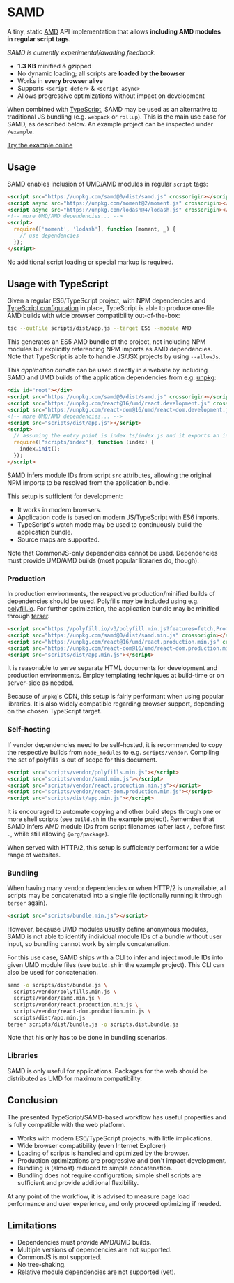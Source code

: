 # SAMD

A tiny, static [AMD](https://github.com/amdjs/amdjs-api) API implementation
that allows __including AMD modules in regular script tags.__

*SAMD is currently experimental/awaiting feedback.*

- __1.3 KB__ minified & gzipped
- No dynamic loading; all scripts are __loaded by the browser__
- Works in __every browser alive__
- Supports `<script defer>` & `<script async>`
- Allows progressive optimizations without impact on development

When combined with [TypeScript](typescriptlang.org),
SAMD may be used as an alternative to traditional JS bundling
(e.g. `webpack` or `rollup`).
This is the main use case for SAMD, as described below.
An example project can be inspected under `/example`.

[Try the example online](https://rawcdn.githack.com/morris/samd/0.1.0/example/public/index.html)

## Usage

SAMD enables inclusion of UMD/AMD modules in regular `script` tags:

```html
<script src="https://unpkg.com/samd@0/dist/samd.js" crossorigin></script>
<script async src="https://unpkg.com/moment@2/moment.js" crossorigin></script>
<script async src="https://unpkg.com/lodash@4/lodash.js" crossorigin></script>
<!-- more UMD/AMD dependencies... -->
<script>
  require(['moment', 'lodash'], function (moment, _) {
    // use dependencies
  });
</script>
```

No additional script loading or special markup is required.

## Usage with TypeScript

Given a regular ES6/TypeScript project, with NPM dependencies and
[TypeScript configuration](https://www.typescriptlang.org/docs/handbook/tsconfig-json.html)
in place, TypeScript is able to produce one-file AMD builds with wide browser
compatibility out-of-the-box:

```sh
tsc --outFile scripts/dist/app.js --target ES5 --module AMD
```

This generates an ES5 AMD bundle of the project, not including NPM modules but
explicitly referencing NPM imports as AMD dependencies.
Note that TypeScript is able to handle JS/JSX projects by using `--allowJs`.

This _application bundle_ can be used directly in a website
by including SAMD and UMD builds of the application dependencies from
e.g. [unpkg](https://unpkg.com/):

```html
<div id="root"></div>
<script src="https://unpkg.com/samd@0/dist/samd.js" crossorigin></script>
<script src="https://unpkg.com/react@16/umd/react.development.js" crossorigin></script>
<script src="https://unpkg.com/react-dom@16/umd/react-dom.development.js" crossorigin></script>
<!-- more UMD/AMD dependencies... -->
<script src="scripts/dist/app.js"></script>
<script>
  // assuming the entry point is index.ts/index.js and it exports an init() function:
  require(["scripts/index"], function (index) {
    index.init();
  });
</script>
```

SAMD infers module IDs from script `src` attributes, allowing
the original NPM imports to be resolved from the application bundle.

This setup is sufficient for development:

- It works in modern browsers.
- Application code is based on modern JS/TypeScript with ES6 imports.
- TypeScript's watch mode may be used to continuously build the application bundle.
- Source maps are supported.

Note that CommonJS-only dependencies cannot be used.
Dependencies must provide UMD/AMD builds (most popular libraries do, though).

### Production

In production environments, the respective production/minified builds of
dependencies should be used. Polyfills may be included using e.g.
[polyfill.io](https://polyfill.io/). For further optimization, the application
bundle may be minified through [terser](https://terser.org/).

```html
<script src="https://polyfill.io/v3/polyfill.min.js?features=fetch,Promise" crossorigin></script>
<script src="https://unpkg.com/samd@0/dist/samd.min.js" crossorigin></script>
<script src="https://unpkg.com/react@16/umd/react.production.min.js" crossorigin></script>
<script src="https://unpkg.com/react-dom@16/umd/react-dom.production.min.js" crossorigin></script>
<script src="scripts/dist/app.min.js"></script>
```

It is reasonable to serve separate HTML documents for development and
production environments. Employ templating techniques at build-time or on
server-side as needed.

Because of `unpkg`'s CDN, this setup is fairly performant when using popular
libraries. It is also widely compatible regarding browser support, depending on
the chosen TypeScript target.

### Self-hosting

If vendor dependencies need to be self-hosted, it is recommended
to copy the respective builds from `node_modules` to e.g. `scripts/vendor`.
Compiling the set of polyfills is out of scope for this document.

```html
<script src="scripts/vendor/polyfills.min.js"></script>
<script src="scripts/vendor/samd.min.js"></script>
<script src="scripts/vendor/react.production.min.js"></script>
<script src="scripts/vendor/react-dom.production.min.js"></script>
<script src="scripts/dist/app.min.js"></script>
```

It is encouraged to automate copying and other build steps through one or
more shell scripts (see `build.sh` in the example project).
Remember that SAMD infers AMD module IDs from script filenames
(after last `/`, before first `.`, while still allowing `@org/package`).

When served with HTTP/2, this setup is sufficiently performant for a wide range
of websites.

### Bundling

When having many vendor dependencies or when HTTP/2 is unavailable,
all scripts may be concatenated into a single file
(optionally running it through `terser` again).

```html
<script src="scripts/bundle.min.js"></script>
```

However, because UMD modules usually define anonymous modules,
SAMD is not able to identify individual module IDs of a bundle without user
input, so bundling cannot work by simple concatenation.

For this use case, SAMD ships with a CLI to infer and inject module IDs into
given UMD module files (see `build.sh` in the example project).
This CLI can also be used for concatenation.

```sh
samd -o scripts/dist/bundle.js \
  scripts/vendor/polyfills.min.js \
  scripts/vendor/samd.min.js \
  scripts/vendor/react.production.min.js \
  scripts/vendor/react-dom.production.min.js \
  scripts/dist/app.min.js
terser scripts/dist/bundle.js -o scripts.dist.bundle.js
```

Note that his only has to be done in bundling scenarios.

### Libraries

SAMD is only useful for applications.
Packages for the web should be distributed as UMD for maximum compatibility.

## Conclusion

The presented TypeScript/SAMD-based workflow has useful properties and is fully
compatible with the web platform.

- Works with modern ES6/TypeScript projects, with little implications.
- Wide browser compatibility (even Internet Explorer)
- Loading of scripts is handled and optimized by the browser.
- Production optimizations are progressive and don't impact development.
- Bundling is (almost) reduced to simple concatenation.
- Bundling does not require configuration; simple shell scripts are sufficient
  and provide additional flexibility.

At any point of the workflow, it is advised to measure page load performance
and user experience, and only proceed optimizing if needed.

## Limitations

- Dependencies must provide AMD/UMD builds.
- Multiple versions of dependencies are not supported.
- CommonJS is not supported.
- No tree-shaking.
- Relative module dependencies are not supported (yet).
